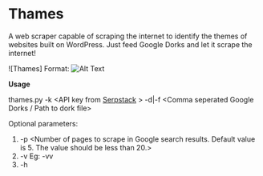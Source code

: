 # Thames
A web scraper capable of scraping the internet to identify the themes of websites built on WordPress.
Just feed Google Dorks and let it scrape the internet!

![Thames]
Format: ![Alt Text](https://ibb.co/nj7Jp02)



**Usage**

thames.py -k \<API key from [Serpstack](http://www.serpstack.com) \> -d|-f <Comma seperated Google Dorks / Path to dork file>





  
Optional parameters:
1. -p <Number of pages to scrape in Google search results. Default value is 5. The value should be less than 20.>
2. -v <Verbosity> Eg: -vv
3. -h <help>
